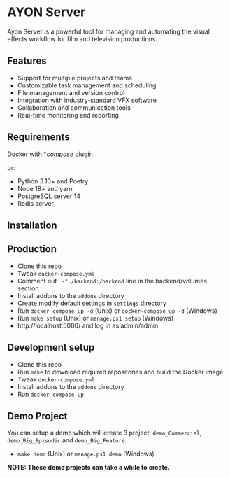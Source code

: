 AYON Server
===========

Ayon Server is a powerful tool for managing and automating the visual effects workflow for film and television productions.

Features
--------

 - Support for multiple projects and teams
 - Customizable task management and scheduling
 - File management and version control
 - Integration with industry-standard VFX software
 - Collaboration and communication tools
 - Real-time monitoring and reporting

Requirements
------------

Docker with **compose* plugin

or:

  - Python 3.10+ and Poetry
  - Node 18+ and yarn
  - PostgreSQL server 14
  - Redis server
 
Installation
------------

## Production

 - Clone this repo
 - Tweak `docker-compose.yml`
 - Comment out ` -"./backend:/backend` line in the backend/volumes section
 - Install addons to the `addons` directory
 - Create modify default settings in `settings` directory
 - Run `docker compose up -d` (Unix) or `docker-compose up -d` (Windows)
 - Run `make setup` (Unix) or `manage.ps1 setup` (Windows)
 - http://localhost:5000/ and log in as admin/admin

## Development setup

 - Clone this repo
 - Run `make` to download required repositories and build the Docker image
 - Tweak `docker-compose.yml`
 - Install addons to the `addons` directory
 - Run `docker compose up`

## Demo Project

You can setup a demo which will create 3 project; `demo_Commercial`, `demo_Big_Episodic` and `demo_Big_Feature`.

- `make demo` (Unix) or `manage.ps1 demo` (Windows)

**NOTE: These demo projects can take a while to create.**
